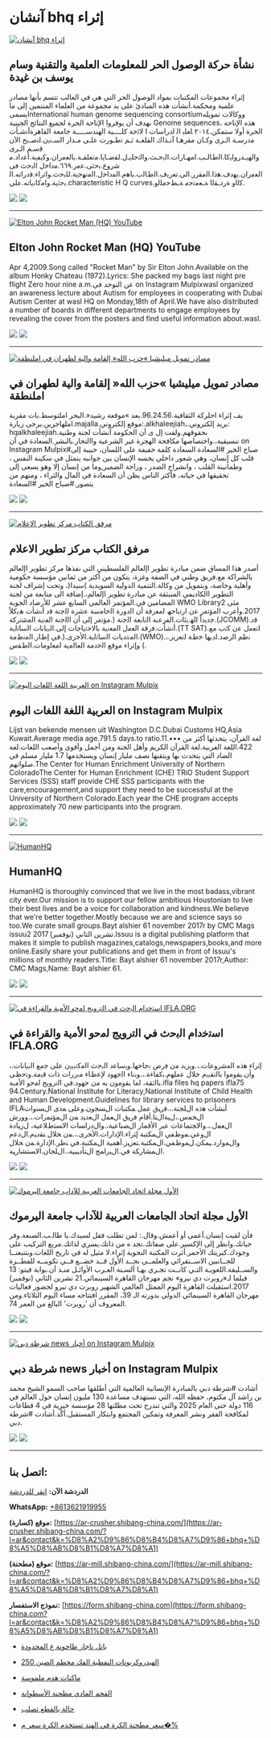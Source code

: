 # آنشان bhq إثراء

<a href="https://swt.shibang-china.com/?l=ar&img&k=%D8%A2%D9%86%D8%B4%D8%A7%D9%86+bhq+%D8%A5%D8%AB%D8%B1%D8%A7%D8%A1" target="_blank">![آنشان bhq إثراء](http://static.shibang-china.com/all-800x300/426.jpg)</a>

## نشأة حركة الوصول الحر للمعلومات العلمية والتقنية وسام يوسف بن غيدة
إثراء مجموعات المكتبات بمواد الوصول الحر التي هي في الغالب تتسم بأنها مصادر علمية ومحكمة.أنشأت هذه المبادئ على يد مجموعة من العلماء المنتمين إلى ما يسمىInternational human genome sequencing consortiumووكالات تمويله بهدف أن يوفروا الإتاحة الحرة لجميع النتائج الجينية Genome sequences، هذه الإتاحة الحرة أولا ستمكن.٢٠١٤ ﺎﻌﻠﻳ اﻟ ﻟدراﺳﺎت ا ﻻﺋﺣﺔ كلــــية الهندســـــة جامعة القاهرةأﻧﺷـﺄت ﻣدرﺳـﺔ اﻟـرى وﻛـﺎن ﻣﻘرﻫـﺎ آﻧـذاك اﻟﻘﻠﻌـﺔ ﺛـم ﺗطـورت ﻋﻠـﻰ ﻣـدار اﻟﺳـﻧﻳن.ﻟﺗﺻـﺑﺢ اﻵن ﻗﺳـم اﻟـرى واﻟﻬﻳـدروﻟﻳﻛﺎ.اﻟطﺎﻟـب.ﻟﻣﻬـﺎرات.اﻟﺑﺣـث.واﻟﺗﺣﻠﻳـﻝ.ﻟﻘﺿـﺎﻳﺎ.ﻣﺗﻌﻠﻘـﺔ.ﺑﺎﻟﻌﻣران.وﻛﻳﻔﻳﺔ.أﻋداد.ﻣﺷروع.ﺑﺣﺛﻰ.ﻋﻣر.٦٦٩.ﻣداﺧﻝ اﻟﺑﺣث ﻓﻰ اﻟﻌﻣران.ﻳﻬدف.ﻫذا.اﻟﻣﻘرر.اﻟﻰ.ﺗﻌرﻳف.اﻟطﺎﻟب.ﺑﺎﻫم.اﻟﻣداﺧﻝ.اﻟﻣﻧﻬﺟﻳﺔ.ﻟﻠﺑﺣث.واﺛراء.ﻗدراﺗﻪ.اﻟﺑﺣﺛﻳﺔ.واﻣﻛﺎﻧﻳﺎﺗﻪ.ﻋﻠﻲ.characteristic H Q curves.ﻛﻟاو ةردـﻘﻟا ﺔـﻌﻣﺗﺟﻣ ﺔـطﺣﻣﻠﻟو.


<a href="https://whatsapp.shibangsoft.com/WhatsApp.php" target="_blank" title="WhatsApp">![](http://static.shibang-china.com/icon/whatsapp.png)</a> <a href="https://swt.shibang-china.com/?l=ar&icon&k=%D8%A2%D9%86%D8%B4%D8%A7%D9%86+bhq+%D8%A5%D8%AB%D8%B1%D8%A7%D8%A1" target="_blank">![](http://static.shibang-china.com/icon/chat-ar.png)</a>

---

<a href="https://swt.shibang-china.com/?l=ar&img&k=%D8%A2%D9%86%D8%B4%D8%A7%D9%86+bhq+%D8%A5%D8%AB%D8%B1%D8%A7%D8%A1" target="_blank">![Elton John Rocket Man (HQ) YouTube](http://static.shibang-china.com/all-800x300/314.jpg)</a>

## Elton John Rocket Man (HQ) YouTube
Apr 4,2009.Song called &quot;Rocket Man&quot; by Sir Elton John.Available on the album Honky Chateau (1972).Lyrics: She packed my bags last night pre flight Zero hour nine a.m.عن التوحد في on Instagram Mulpixwasl organized an awareness lecture about Autism for employees in cooperating with Dubai Autism Center at wasl HQ on Monday,18th of April.We have also distributed a number of boards in different departments to engage employees by revealing the cover from the posters and find useful information about.wasl.


<a href="https://whatsapp.shibangsoft.com/WhatsApp.php" target="_blank" title="WhatsApp">![](http://static.shibang-china.com/icon/whatsapp.png)</a> <a href="https://swt.shibang-china.com/?l=ar&icon&k=%D8%A2%D9%86%D8%B4%D8%A7%D9%86+bhq+%D8%A5%D8%AB%D8%B1%D8%A7%D8%A1" target="_blank">![](http://static.shibang-china.com/icon/chat-ar.png)</a>

---

<a href="https://swt.shibang-china.com/?l=ar&img&k=%D8%A2%D9%86%D8%B4%D8%A7%D9%86+bhq+%D8%A5%D8%AB%D8%B1%D8%A7%D8%A1" target="_blank">![مصادر تمويل ميليشيا »حزب الله« إلقامة والية لطهران في املنطقة](http://static.shibang-china.com/all-800x300/1369.jpg)</a>

## مصادر تمويل ميليشيا »حزب الله« إلقامة والية لطهران في املنطقة
يف إثراء احلركة الثقافية.96.24.56.بعد »موقعة رشيد«.البحر املتوسط.بات مقربة املهاجرين.يرجى زيارة.majalla.موقع إلكتروني:.alkhaleejiah،.بريد إلكتروني: hqalkhaleejiah.بحقوقهم.ولفت إل ى أن الحكومة أنشأت لجنة وطنية تنسيقية،.واختصاصها مكافحة الهجرة غير الشرعية واالتجار.بالبشر.السعادة في أن on Instagram Mulpix#صباح الخير #السعادة السعادة كلمة خفيفة على اللسان، حبيبة إلى قلب كل إنسان، وهي شعور داخلي يحسه الإنسان بين جوانبه يتمثل في سكينة النفس ، وطمأنينة القلب ، وانشراح الصدر ، وراحة الضمير,وما من إنسان إلا وهو يسعى إلى تحقيقها في حياته، فأكثر الناس يظن أن السعادة في المال والثراء ، ومنهم من يتصور.#صباح الخير #السعادة


<a href="https://whatsapp.shibangsoft.com/WhatsApp.php" target="_blank" title="WhatsApp">![](http://static.shibang-china.com/icon/whatsapp.png)</a> <a href="https://swt.shibang-china.com/?l=ar&icon&k=%D8%A2%D9%86%D8%B4%D8%A7%D9%86+bhq+%D8%A5%D8%AB%D8%B1%D8%A7%D8%A1" target="_blank">![](http://static.shibang-china.com/icon/chat-ar.png)</a>

---

<a href="https://swt.shibang-china.com/?l=ar&img&k=%D8%A2%D9%86%D8%B4%D8%A7%D9%86+bhq+%D8%A5%D8%AB%D8%B1%D8%A7%D8%A1" target="_blank">![مرفق الكتاب مركز تطوير الاعلام](http://static.shibang-china.com/all-800x300/28.jpg)</a>

## مرفق الكتاب مركز تطوير الاعلام
أصدر هذا المساق ضمن مبادرة تطوير اإلعالم الفلسطيني التي نفذها مركز تطوير اإلعالم بالشراكة مع.فريق وطني في الضفة وغزة، يتكون من أكثر من ثمانين مؤسسة حكومية وأهلية وخاصة، وبتمويل من وكالة.التنمية الدولية السويدية )سيدا(، وتحت إشراف لجنة التطوير االكاديمي المنبثقة عن مبادرة تطوير اإلعالم،.إضافة الى متابعة من لجنة المضامين في.المؤتمر العالمي السابع عشر للأرصاد الجوية WMO Library2 مئی 2017.وأﻋرب اﻟﻣؤﺗﻣر ﻋن ارﺗﯾﺎﺣﮫ ﻟﻣﻌرﻓﺔ أن اﻟدورة اﻟﺧﺎﻣﺳﺔ ﻋﺷرة ﻟﻟﺟﻧﺔ ﻗد أﻧﺷﺄت ھﯾﮐﻼً ﺟدﯾداً ﻟﻟﮭ.ﯾﺋﺎت.اﻟﻔرﻋﯾﺔ اﻟﺗﺎﺑﻌﺔ ﻟﻟﺟﻧﺔ (.ﻣؤﺗﻣر إﻟﯽ أن اﻟﻟﺟﻧﺔ اﻟﻔﻧﯾﺔ اﻟﻣﺷﺗرﮐﺔ.(JCOMM).ﻗد أﻧﺷﺄت.ﻓرﻗﺔ اﻟﻌﻣل اﻟﻣﻌﻧﯾﺔ ﺑﺎﻻﺣﺗﯾﺎﺟﺎت إﻟﯽ.اﻟﺑﯾﺎﻧﺎت اﻟﺳﺎﺗﻟﯾﺔ.(TT SAT).ﻟﺗﻌﻣل ﻋن ﮐﺛب ﻣﻊ اﻟﻣﻧﺗدﯾﺎت اﻟﺳﺎﺗﻟﯾﺔ.اﻷﺧرى.(.ﻓﻲ إطﺎر.اﻟﻣﻧظﻣﺔ.(WMO).،.ﻧظم اﻟرﺻد.ﻟدﯾﮭﺎ ﺧطﺔ ﻟﺗﻌزﯾز وإﺛراء ﻣوﻗﻊ اﻟﺧدﻣﺔ اﻟﻌﺎﻟﻣﯾﺔ ﻟﻣﻌﻟوﻣﺎت.اﻟطﻘس (.


<a href="https://whatsapp.shibangsoft.com/WhatsApp.php" target="_blank" title="WhatsApp">![](http://static.shibang-china.com/icon/whatsapp.png)</a> <a href="https://swt.shibang-china.com/?l=ar&icon&k=%D8%A2%D9%86%D8%B4%D8%A7%D9%86+bhq+%D8%A5%D8%AB%D8%B1%D8%A7%D8%A1" target="_blank">![](http://static.shibang-china.com/icon/chat-ar.png)</a>

---

<a href="https://swt.shibang-china.com/?l=ar&img&k=%D8%A2%D9%86%D8%B4%D8%A7%D9%86+bhq+%D8%A5%D8%AB%D8%B1%D8%A7%D8%A1" target="_blank">![العربية اللغة اللغات اليوم on Instagram Mulpix](http://static.shibang-china.com/all-800x300/221.jpg)</a>

## العربية اللغة اللغات اليوم on Instagram Mulpix
Lijst van bekende mensen uit Washington D.C.Dubai Customs HQ,Asia Kuwait.Average media age.791.5 days.to ratio.11.••• لغة القرآن، يتحدثها أكثر من 422.اللغة العربية.لغة القرآن الكريم وأهل الجنة ومن أجمل وأقوى وأصعب اللغات.لغة الضاد التي يتحدث بها ويتقنها نصف مليار إنسان ويستخدمها 1.7 مليار مسلم في صلواتهم.The Center for Human Enrichment University of Northern ColoradoThe Center for Human Enrichment (CHE) TRiO Student Support Services (SSS) staff provide CHE SSS participants with the care,encouragement,and support they need to be successful at the University of Northern Colorado.Each year the CHE program accepts approximately 70 new participants into the program.


<a href="https://whatsapp.shibangsoft.com/WhatsApp.php" target="_blank" title="WhatsApp">![](http://static.shibang-china.com/icon/whatsapp.png)</a> <a href="https://swt.shibang-china.com/?l=ar&icon&k=%D8%A2%D9%86%D8%B4%D8%A7%D9%86+bhq+%D8%A5%D8%AB%D8%B1%D8%A7%D8%A1" target="_blank">![](http://static.shibang-china.com/icon/chat-ar.png)</a>

---

<a href="https://swt.shibang-china.com/?l=ar&img&k=%D8%A2%D9%86%D8%B4%D8%A7%D9%86+bhq+%D8%A5%D8%AB%D8%B1%D8%A7%D8%A1" target="_blank">![HumanHQ](http://static.shibang-china.com/all-800x300/1304.jpg)</a>

## HumanHQ
HumanHQ is thoroughly convinced that we live in the most badass,vibrant city ever.Our mission is to support our fellow ambitious Houstonian to live their best lives and be a voice for collaboration and kindness.We believe that we&#39;re better together.Mostly because we are and science says so too.We curate small groups.Bayt alshier 61 november 2017r by CMC Mags issuu2 تشرين الثاني (نوفمبر) 2017.Issuu is a digital publishing platform that makes it simple to publish magazines,catalogs,newspapers,books,and more online.Easily share your publications and get them in front of Issuu&#39;s millions of monthly readers.Title: Bayt alshier 61 november 2017r,Author: CMC Mags,Name: Bayt alshier 61.


<a href="https://whatsapp.shibangsoft.com/WhatsApp.php" target="_blank" title="WhatsApp">![](http://static.shibang-china.com/icon/whatsapp.png)</a> <a href="https://swt.shibang-china.com/?l=ar&icon&k=%D8%A2%D9%86%D8%B4%D8%A7%D9%86+bhq+%D8%A5%D8%AB%D8%B1%D8%A7%D8%A1" target="_blank">![](http://static.shibang-china.com/icon/chat-ar.png)</a>

---

<a href="https://swt.shibang-china.com/?l=ar&img&k=%D8%A2%D9%86%D8%B4%D8%A7%D9%86+bhq+%D8%A5%D8%AB%D8%B1%D8%A7%D8%A1" target="_blank">![ﺍﺳﺗﺧﺩﺍﻡ ﺍﻟﺑﺣﺙ ﻓﻲ ﺍﻟﺗﺭﻭﻳﺞ ﻟﻣﺣﻭ ﺍﻷﻣﻳﺔ ﻭﺍﻟﻘﺭﺍءﺓ ﻓﻲ IFLA.ORG](http://static.shibang-china.com/all-800x300/1293.jpg)</a>

## ﺍﺳﺗﺧﺩﺍﻡ ﺍﻟﺑﺣﺙ ﻓﻲ ﺍﻟﺗﺭﻭﻳﺞ ﻟﻣﺣﻭ ﺍﻷﻣﻳﺔ ﻭﺍﻟﻘﺭﺍءﺓ ﻓﻲ IFLA.ORG
ﺇﺛﺭﺍء ﻫﺫﻩ ﺍﻟﻣﺷﺭﻭﻋﺎﺕ.،.ﻭﻳﺯﻳﺩ ﻣﻥ ﻓﺭﺹ ﻧﺟﺎﺣﻬﺎ.ﻭﻳﺳﺎﻋﺩ ﺍﻟﺑﺣﺙ ﺍﻟﻣﻛﺗﺑﻳﻳﻥ ﻋﻠﻰ ﺟﻣﻊ ﺍﻟﺑﻳﺎﻧﺎﺕ.، ﻭﺃﻥ.ﻳﻘﻭﻣﻭﺍ ﺑﺎﻟﺗﻘﻳﻳﻡ ﺧﻼﻝ ﻋﻣﻠﻬﻡ.ﺑﻛﻔﺎءﺓ.،.ﻭﺑﻧﺎء ﺍﻟﺟﻬﻭﺩ ﻹﻋﻁﺎء ﻣﺑﺭﺭﺍﺕ ﺫﺍﺕ ﻗﻳﻣﺔ.ﻭﺗﺣﻅﻰ ﺑﺎﻟﺛﻘﺔ، ﻟﻣﺎ ﻳﻘﻭﻣﻭﻥ ﺑﻪ ﻣﻥ ﺟﻬﻭﺩ.ﻓﻲ ﺍﻟﺗﺭﻭﻳﺞ ﻟﻣﺣﻭ ﺍﻷﻣﻳﺔ.ifla files hq papers ifla75 94.Century.National Institute for Literacy,National Institute of Child Health and Human Development.Guidelines for library services to prisoners IFLAأﻨﺸﺄت ﻫذﻩ اﻝﻠﺠﻨﺔ.،.ﻓرﻴق ﻋﻤل ﻤﻜﺘﺒﺎت اﻝﺴﺠون.وﻋﻠﻰ ﻤدى اﻝﺴﻨوات اﻝﺨﻤس.،ﻝﻴﺔاﻝﺘﺎ.أﻗﺎم ﻓرﻴق اﻝﻌﻤل اﻝﻌدﻴد ﻤن اﻝﻤؤﺘﻤرات.،.وورش اﻝﻌﻤل.،.واﻻﺠﺘﻤﺎﻋﺎت ﻋﺒر اﻷﻗﻤﺎر اﻝﺼﻨﺎﻋﻴﺔ،.واﻝدراﺴﺎت اﻻﺴﺘطﻼﻋﻴﺔ، ﻝزﻴﺎدة اﻝوﻋﻲ.ﻤوظﻔﻲ اﻝﻤﻜﺘﺒﺔ إﺜراء.اﻹدارات.اﻷﺨرى.،.ﻤن ﺨﻼل ﺘﻘدﻴم.اﻝدﻋم واﻝﻤوارد.ﻴﻤﻜن.ﻝﻤوظﻔﻲ.اﻝﻤﻜﺘﺒﺔ.ﺘﻌزﻴز.أﻫﻤﻴﺔ اﻝﻤﻜﺘﺒﺔ.ﻓﻲ ﻨظر.اﻹدارة.ﻤن ﺨﻼل اﻝﻤﺸﺎرﻜﺔ ﻓﻲ.اﻝﺒراﻤﺞ اﻝﺘﺄدﻴﺒﻴﺔ،.اﻝﻠﺠﺎن.اﻻﺴﺘﺸﺎرﻴﺔ.


<a href="https://whatsapp.shibangsoft.com/WhatsApp.php" target="_blank" title="WhatsApp">![](http://static.shibang-china.com/icon/whatsapp.png)</a> <a href="https://swt.shibang-china.com/?l=ar&icon&k=%D8%A2%D9%86%D8%B4%D8%A7%D9%86+bhq+%D8%A5%D8%AB%D8%B1%D8%A7%D8%A1" target="_blank">![](http://static.shibang-china.com/icon/chat-ar.png)</a>

---

<a href="https://swt.shibang-china.com/?l=ar&img&k=%D8%A2%D9%86%D8%B4%D8%A7%D9%86+bhq+%D8%A5%D8%AB%D8%B1%D8%A7%D8%A1" target="_blank">![الأول مجلة اتحاد الجامعات العربية للآداب جامعة اليرموك](http://static.shibang-china.com/all-800x300/192.jpg)</a>

## الأول مجلة اتحاد الجامعات العربية للآداب جامعة اليرموك
ﻓﺄن ﻟﻘﻴﺖ إﻧﺴﺎن.أﻋﻤﻰ أو أﻋﻤﺶ.وﻗﺎل.: ﻟﻤﻦ ﺗﻄﻠﺐ ﻓﻘﻞ ﻟﺴﻴﺪك.ﻳﺎ ﻃﺎﻟ.ﺐ.اﻟﺼﻨﻌﺔ.وﻓﺮ ﺣﻴﺎﺗﻚ.واﻧﻈﺮ إﻟﻰ اﻹﻛﺴﻴﺮ.ﻋﻠﻰ ﺻﻔﺎﺗﻚ.ﺗﺠﺪ ه ﻣﻦ ذاﺗﻚ.ﻳﺴﺮي ﻟﺬاﺗﻚ.ﻣﺮﺑﻊ اﻟﺘﺮﻛﻴﺐ ﻋﻠﻰ وﺟﻮدك.ﻛﺒﺮﻳﺘﻚ اﻷﺣﻤﺮ.أﺛﺮت اﻟﻤﻜﺘﺒﺔ اﻟﻨﺤﻮﻳﺔ إﺛﺮاء.ﻻ ﻣﺜﻴﻞ ﻟﻪ ﻓﻲ ﺗﺎرﻳﺦ اﻟﻠﻐﺎت.وﺑﺘﺘﺒﻌﻨــﺎ ﻟﻠﺠــﺎﻧﺒﻴﻦ اﻻﺳــﺘﻘﺮاﺋﻲ واﻟﻌﻠﻤــﻲ ﻧﺠــﺪ اﻷول ﻗــﺪ ﺧﻀــﻊ ﻓــﻲ ﺗﻜﻮﻳﻨــﻪ ﻟﻠﻔﻄــﺮة واﻟﺴــﻠﻴﻘﺔ.اﻟﻠﻐﻮﻳـﺔ اﻟﺘـﻲ ﻛﺎﻧــﺖ ﺗﺠـﺮي ﺑﻬـﺎ أﻟﺴـﻨﺔ اﻟﻌـﺮب اﻷواﺋـﻞ ﻣﻨـﺬ أن.بوابة فيتو: 13 فيلما لـ«روبرت دي نيرو» نجم مهرجان القاهرة السينمائي.21 تشرين الثاني (نوفمبر) 2017.استقبلت القاهرة اليوم الممثل العالمي الشهير روبرت دي نيرو لحضور فعاليات مهرجان القاهرة السينمائي الدولي بدورته الـ 39، المقرر افتتاحه مساء اليوم الثلاثاء.ومن المعروف أن &#39;روبرت&#39; البالغ من العمر 74.


<a href="https://whatsapp.shibangsoft.com/WhatsApp.php" target="_blank" title="WhatsApp">![](http://static.shibang-china.com/icon/whatsapp.png)</a> <a href="https://swt.shibang-china.com/?l=ar&icon&k=%D8%A2%D9%86%D8%B4%D8%A7%D9%86+bhq+%D8%A5%D8%AB%D8%B1%D8%A7%D8%A1" target="_blank">![](http://static.shibang-china.com/icon/chat-ar.png)</a>

---

<a href="https://swt.shibang-china.com/?l=ar&img&k=%D8%A2%D9%86%D8%B4%D8%A7%D9%86+bhq+%D8%A5%D8%AB%D8%B1%D8%A7%D8%A1" target="_blank">![شرطة دبي news أخبار on Instagram Mulpix](http://static.shibang-china.com/all-800x300/242.jpg)</a>

## شرطة دبي news أخبار on Instagram Mulpix
أشادت #شرطة دبي بالمبادرة الإنسانية العالمية التي أطلقها صاحب السمو الشيخ محمد بن راشد آل مكتوم، حفظه الله، التي تستهدف مساعدة 130 مليون إنسان حول العالم في 116 دولة حتى العام 2025 والتي تندرج تحت مظلتها 28 مؤسسة خيرية في 4 قطاعات لمكافحة الفقر ونشر المعرفة وتمكين المجتمع وابتكار المستقبل.أكّد.أشادت #شرطة دبي.

<a href="https://whatsapp.shibangsoft.com/WhatsApp.php" target="_blank" title="WhatsApp">![](http://static.shibang-china.com/icon/whatsapp.png)</a> <a href="https://swt.shibang-china.com/?l=ar&icon&k=%D8%A2%D9%86%D8%B4%D8%A7%D9%86+bhq+%D8%A5%D8%AB%D8%B1%D8%A7%D8%A1" target="_blank">![](http://static.shibang-china.com/icon/chat-ar.png)</a>

---
## اتصل بنا:

**الدردشة الآن:** [انقر للدردشة](https://swt.shibang-china.com?l=ar&contact&k=%D8%A2%D9%86%D8%B4%D8%A7%D9%86+bhq+%D8%A5%D8%AB%D8%B1%D8%A7%D8%A1)

**WhatsApp:**  [+8613621919955](https://whatsapp.shibangsoft.com/WhatsApp.php)

**موقع (كسارة):** [https://ar-crusher.shibang-china.com/](https://ar-crusher.shibang-china.com/?l=ar&contact&k=%D8%A2%D9%86%D8%B4%D8%A7%D9%86+bhq+%D8%A5%D8%AB%D8%B1%D8%A7%D8%A1)

**موقع (مطحنة):** [https://ar-mill.shibang-china.com/](https://ar-mill.shibang-china.com/?l=ar&contact&k=%D8%A2%D9%86%D8%B4%D8%A7%D9%86+bhq+%D8%A5%D8%AB%D8%B1%D8%A7%D8%A1)

**نموذج الاستفسار:** [https://form.shibang-china.com](https://form.shibang-china.com?l=ar&contact&k=%D8%A2%D9%86%D8%B4%D8%A7%D9%86+bhq+%D8%A5%D8%AB%D8%B1%D8%A7%D8%A1)

* [باتل ناجار طاحونة ع المحدودة](../26/%D8%A8%D8%A7%D8%AA%D9%84%20%D9%86%D8%A7%D8%AC%D8%A7%D8%B1%20%D8%B7%D8%A7%D8%AD%D9%88%D9%86%D8%A9%20%D8%B9%20%D8%A7%D9%84%D9%85%D8%AD%D8%AF%D9%88%D8%AF%D8%A9.md)

* [250 الهيدروكربونات النفطية الفك محطم الصين](../27/250%20%D8%A7%D9%84%D9%87%D9%8A%D8%AF%D8%B1%D9%88%D9%83%D8%B1%D8%A8%D9%88%D9%86%D8%A7%D8%AA%20%D8%A7%D9%84%D9%86%D9%81%D8%B7%D9%8A%D8%A9%20%D8%A7%D9%84%D9%81%D9%83%20%D9%85%D8%AD%D8%B7%D9%85%20%D8%A7%D9%84%D8%B5%D9%8A%D9%86.md)

* [ماكنات هدم ملموسة](../28/%D9%85%D8%A7%D9%83%D9%86%D8%A7%D8%AA%20%D9%87%D8%AF%D9%85%20%D9%85%D9%84%D9%85%D9%88%D8%B3%D8%A9.md)

* [الفحم المادي مطحنة الأسطوانة](../26/%D8%A7%D9%84%D9%81%D8%AD%D9%85%20%D8%A7%D9%84%D9%85%D8%A7%D8%AF%D9%8A%20%D9%85%D8%B7%D8%AD%D9%86%D8%A9%20%D8%A7%D9%84%D8%A3%D8%B3%D8%B7%D9%88%D8%A7%D9%86%D8%A9.md)

* [حالة بالقطع تصلب](../27/%D8%AD%D8%A7%D9%84%D8%A9%20%D8%A8%D8%A7%D9%84%D9%82%D8%B7%D8%B9%20%D8%AA%D8%B5%D9%84%D8%A8.md)

* [سعر مطحنة الكرة في الهند تستخدم الكرة سعر م�%](../26/%D8%B3%D8%B9%D8%B1%20%D9%85%D8%B7%D8%AD%D9%86%D8%A9%20%D8%A7%D9%84%D9%83%D8%B1%D8%A9%20%D9%81%D9%8A%20%D8%A7%D9%84%D9%87%D9%86%D8%AF%20%D8%AA%D8%B3%D8%AA%D8%AE%D8%AF%D9%85%20%D8%A7%D9%84%D9%83%D8%B1%D8%A9%20%D8%B3%D8%B9%D8%B1%20%D9%85%EF%BF%BD%25.md)